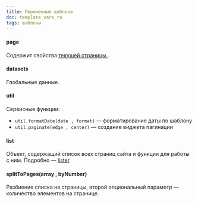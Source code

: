 ```yaml
---
title: Переменные шаблона
doc: template_vars_ru
tags: шаблоны
---
```




#### page

Содержит свойства [ текущей страницы ](/+doc:page_obj_ru).

#### datasets

Глобальные данные.


#### util

Сервисные функции:

- `util.formatDate(date , format)` — форматирование даты по шаблону
- `util.paginate(edge , center)` — создание виджета пагинации

#### list

Объект, содержащий список всех страниц сайта и функции для работы с ним. 
Подробно — [lister](/+doc:lister_ru)

#### splitToPages(array , byNumber)

Разбиение списка на страницы, второй опциональный параметр — количество элементов на странице. 


